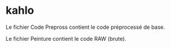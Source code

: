# kahlo
Le fichier Code Prepross contient le code préprocessé de base.

Le fichier Peinture contient le code RAW (brute).
